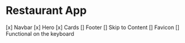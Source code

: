 # Restaurant App

[x] Navbar
[x] Hero
[x] Cards
[] Footer
[] Skip to Content
[] Favicon
[] Functional on the keyboard
